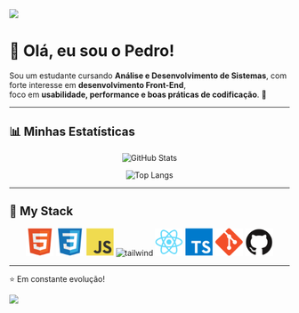 <!-- Wave Header -->
<img src="https://capsule-render.vercel.app/api?type=waving&color=6A0DAD&height=120&section=header"/>

# 👋 Olá, eu sou o Pedro!

Sou um estudante cursando **Análise e Desenvolvimento de Sistemas**, com forte interesse em **desenvolvimento Front-End**,  
foco em **usabilidade, performance e boas práticas de codificação**. 🚀

---

## 📊 Minhas Estatísticas
<div align="center">

![GitHub Stats](https://github-readme-stats.vercel.app/api?username=pholive1ra&show_icons=true&theme=radical)

![Top Langs](https://github-readme-stats.vercel.app/api/top-langs/?username=pholive1ra&layout=compact&theme=radical)

</div>

---


## 🚀 My Stack
<div align="center">

<img src="https://raw.githubusercontent.com/devicons/devicon/master/icons/html5/html5-original.svg" alt="html5" width="50" height="50"/>
<img src="https://raw.githubusercontent.com/devicons/devicon/master/icons/css3/css3-original.svg" alt="css3" width="50" height="50"/>
<img src="https://raw.githubusercontent.com/devicons/devicon/master/icons/javascript/javascript-original.svg" alt="javascript" width="50" height="50"/>
<img src="https://cdn.jsdelivr.net/gh/devicons/devicon/icons/tailwindcss/tailwindcss-plain.svg" alt="tailwind" width="50" height="50"/>
<img src="https://raw.githubusercontent.com/devicons/devicon/master/icons/react/react-original.svg" alt="react" width="50" height="50"/>
<img src="https://raw.githubusercontent.com/devicons/devicon/master/icons/typescript/typescript-original.svg" alt="typescript" width="50" height="50"/>
<img src="https://raw.githubusercontent.com/devicons/devicon/master/icons/git/git-original.svg" alt="git" width="50" height="50"/>
<img src="https://raw.githubusercontent.com/devicons/devicon/master/icons/github/github-original.svg" alt="github" width="50" height="50"/>

</div>


---

⭐️ Em constante evolução!  

<!-- Wave Footer -->
<img src="https://capsule-render.vercel.app/api?type=waving&color=6A0DAD&height=120&section=footer"/>

